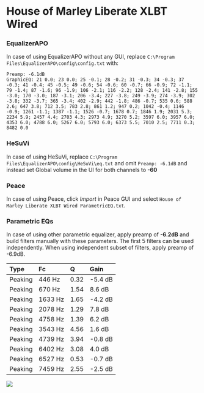 # House of Marley Liberate XLBT Wired

### EqualizerAPO
In case of using EqualizerAPO without any GUI, replace `C:\Program Files\EqualizerAPO\config\config.txt`
with:
```
Preamp: -6.1dB
GraphicEQ: 21 0.0; 23 0.0; 25 -0.1; 28 -0.2; 31 -0.3; 34 -0.3; 37 -0.3; 41 -0.4; 45 -0.5; 49 -0.6; 54 -0.6; 60 -0.7; 66 -0.9; 72 -1.1; 79 -1.4; 87 -1.6; 96 -1.9; 106 -2.1; 116 -2.2; 128 -2.4; 141 -2.8; 155 -3.0; 170 -3.0; 187 -3.1; 206 -3.4; 227 -3.8; 249 -3.9; 274 -3.9; 302 -3.8; 332 -3.7; 365 -3.4; 402 -2.9; 442 -1.8; 486 -0.7; 535 0.6; 588 2.6; 647 3.8; 712 3.5; 783 2.8; 861 1.2; 947 0.2; 1042 -0.4; 1146 -0.9; 1261 -1.1; 1387 -1.1; 1526 -0.7; 1678 0.7; 1846 1.9; 2031 5.3; 2234 5.9; 2457 4.4; 2703 4.3; 2973 4.9; 3270 5.2; 3597 6.0; 3957 6.0; 4353 6.0; 4788 6.0; 5267 6.0; 5793 6.0; 6373 5.5; 7010 2.5; 7711 0.3; 8482 0.0
```

### HeSuVi
In case of using HeSuVi, replace `C:\Program Files\EqualizerAPO\config\HeSuVi\eq.txt` and omit `Preamp:
-6.1dB` and instead set Global volume in the UI for both channels to **-60**

### Peace
In case of using Peace, click *Import* in Peace GUI and select `House of Marley Liberate XLBT Wired ParametricEQ.txt`.

### Parametric EQs
In case of using other parametric equalizer, apply preamp of **-6.2dB** and build filters manually
with these parameters. The first 5 filters can be used independently.
When using independent subset of filters, apply preamp of -6.9dB.

| Type    | Fc      |    Q | Gain    |
|:--------|:--------|:-----|:--------|
| Peaking | 446 Hz  | 0.32 | -5.4 dB |
| Peaking | 670 Hz  | 1.54 | 8.6 dB  |
| Peaking | 1633 Hz | 1.65 | -4.2 dB |
| Peaking | 2078 Hz | 1.29 | 7.8 dB  |
| Peaking | 4758 Hz | 1.39 | 6.2 dB  |
| Peaking | 3543 Hz | 4.56 | 1.6 dB  |
| Peaking | 4739 Hz | 3.94 | -0.8 dB |
| Peaking | 6402 Hz | 3.08 | 4.0 dB  |
| Peaking | 6527 Hz | 0.53 | -0.7 dB |
| Peaking | 7459 Hz | 2.55 | -2.5 dB |

![](https://raw.githubusercontent.com/jaakkopasanen/AutoEq/master/results/innerfidelity/sbaf-serious/House%20of%20Marley%20Liberate%20XLBT%20Wired/House%20of%20Marley%20Liberate%20XLBT%20Wired.png)